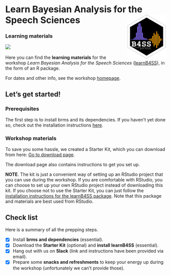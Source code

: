 
<!-- README.md is generated from README.Rmd. Please edit that file -->

# Learn Bayesian Analysis for the Speech Sciences <a href='https://learnb4ss.github.io/learnB4SS'><img src='man/figures/logo.png' align="right" height="138" /></a>

### Learning materials

<!-- badges: start -->

![](https://img.shields.io/badge/version-1.0.3-FFA70B.svg)
<!-- badges: end -->

Here you can find the **learning materials** for the workshop *Learn
Bayesian Analysis for the Speech Sciences*
([learnB4SS](https://learnb4ss.github.io)), in the form of an R package.

For dates and other info, see the workshop
[homepage](https://learnb4ss.github.io).

## Let’s get started!

### Prerequisites

The first step is to install brms and its dependencies. If you haven’t
yet done so, check out the installation instructions
[here](https://learnb4ss.github.io/learnB4SS/articles/install-brms.html).

### Workshop materials

To save you some hassle, we created a Starter Kit, which you can
download from here: [Go to download
page](https://github.com/learnB4SS/learnB4SS-kit).

The download page also contains instructions to get you set up.

**NOTE**. The kit is just a convenient way of setting up an RStudio
project that you can use during the workshop. If you are comfortable
with RStudio, you can choose to set up your own RStudio project instead
of downloading this kit. If you choose not to use the Starter Kit, you
can just follow the [installation instructions for the learnB4SS
package](https://learnb4ss.github.io/learnB4SS/articles/install-learnb4ss.html).
Note that this package and materials are best used from RStudio.

## Check list

Here is a summary of all the prepping steps.

-   [x] Install **brms and dependencies** (essential).
-   [x] Download the **Starter Kit** (optional) and **install
    learnB4SS** (essential).
-   [x] Hang out with us on **Slack** (link and instructions have been
    provided via email).
-   [x] Prepare some **snacks and refreshments** to keep your energy up
    during the workshop (unfortunately we can’t provide those).
